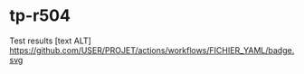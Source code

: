 # tp-r504
Test results
[text ALT] https://github.com/USER/PROJET/actions/workflows/FICHIER_YAML/badge.svg
